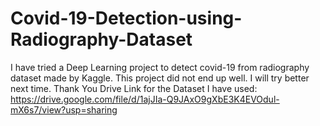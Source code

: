 # Covid-19-Detection-using-Radiography-Dataset

I have tried a Deep Learning project to detect covid-19 from radiography dataset made by Kaggle. This project did not end up well. I will try better next time. Thank You
Drive Link for the Dataset I have used: https://drive.google.com/file/d/1ajJIa-Q9JAxO9gXbE3K4EVOdul-mX6s7/view?usp=sharing
